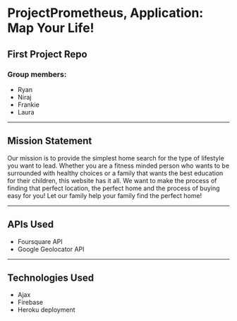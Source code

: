 # ProjectPrometheus, Application: Map Your Life!
## First Project Repo
### Group members:
  * Ryan
  * Niraj
  * Frankie
  * Laura
  
___
## Mission Statement
Our mission is to provide the simplest home search for the type of lifestyle you want to lead. Whether you are a fitness minded person who wants to be surrounded with healthy choices or a family that wants the best education for their children, this website has it all. We want to make the process of finding that perfect location, the perfect home and the process of buying easy for you! Let our family help your family find the perfect home!
___
## APIs Used
* Foursquare API
* Google Geolocator API
___
## Technologies Used
* Ajax
* Firebase
* Heroku deployment

